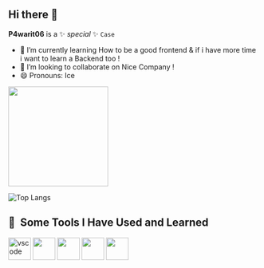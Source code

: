 ## Hi there 👋

**P4warit06** is a ✨ _special_ ✨ `Case`

- 🌱 I’m currently learning How to be a good frontend & if i have more time i want to learn a Backend too !
- 👯 I’m looking to collaborate on  Nice Company ! 
- 😄 Pronouns: Ice
  

<a href="https://github.com/P4warit06/github-readme-stats">
  <img height=200 align="center" src="https://github-readme-stats.vercel.app/api?username=P4warit06" />
</a>

![Top Langs](https://github-readme-stats.vercel.app/api/top-langs/?username=P4warit06&hide_progress=true)


<h2> 🚀 &nbsp;Some Tools I Have Used and Learned</h2>
<p align="left">
<img src="https://cdn.jsdelivr.net/gh/devicons/devicon/icons/vscode/vscode-original.svg" alt="vscode" width="45" height="45"/>
<img src="https://cdn.jsdelivr.net/gh/devicons/devicon@latest/icons/mysql/mysql-original-wordmark.svg" width="45" height="45" />
<img src="https://cdn.jsdelivr.net/gh/devicons/devicon@latest/icons/intellij/intellij-original.svg"   width="45" height="45" />
<img src="https://cdn.jsdelivr.net/gh/devicons/devicon@latest/icons/windows11/windows11-original-wordmark.svg"  width="45" height="45"/>
<img src="https://cdn.jsdelivr.net/gh/devicons/devicon@latest/icons/safari/safari-original.svg" width="45" height="45" />
          

</p>
